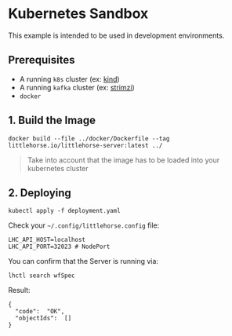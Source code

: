 # Kubernetes Sandbox

This example is intended to be used in development environments.

## Prerequisites

- A running `k8s` cluster (ex: [kind](https://kind.sigs.k8s.io/))
- A running `kafka` cluster (ex: [strimzi](https://strimzi.io/quickstarts/))
- `docker`

## 1. Build the Image

```
docker build --file ../docker/Dockerfile --tag littlehorse.io/littlehorse-server:latest ../
```

> Take into account that the image has to be loaded into your kubernetes cluster

## 2. Deploying

```
kubectl apply -f deployment.yaml
```

Check your `~/.config/littlehorse.config` file:

```
LHC_API_HOST=localhost
LHC_API_PORT=32023 # NodePort
```

You can confirm that the Server is running via:

```
lhctl search wfSpec
```

Result:

```
{
  "code":  "OK",
  "objectIds":  []
}
```

